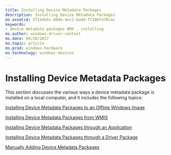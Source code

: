 ```yaml
---
title: Installing Device Metadata Packages
description: Installing Device Metadata Packages
ms.assetid: 5f1eda5c-d04e-4ec2-badd-f718bfa70cac
keywords:
- device metadata packages WDK , installing
ms.author: windows-driver-content
ms.date: 04/20/2017
ms.topic: article
ms.prod: windows-hardware
ms.technology: windows-devices
---
```


# Installing Device Metadata Packages


This section discusses the various ways a device metadata package is installed on a local computer, and it includes the following topics:

[Installing Device Metadata Packages to an Offline Windows Image](installing-device-metadata-packages-to-an-offline-windows-image.md)

[Installing Device Metadata Packages from WMIS](installing-device-metadata-packages-from-wmis.md)

[Installing Device Metadata Packages through an Application](installing-device-metadata-packages-through-an-application.md)

[Installing Device Metadata Packages through a Driver Package](installing-device-metadata-packages-through-a-driver-package.md)

[Manually Adding Device Metadata Packages](manually-adding-device-metadata-packages.md)

 

 





